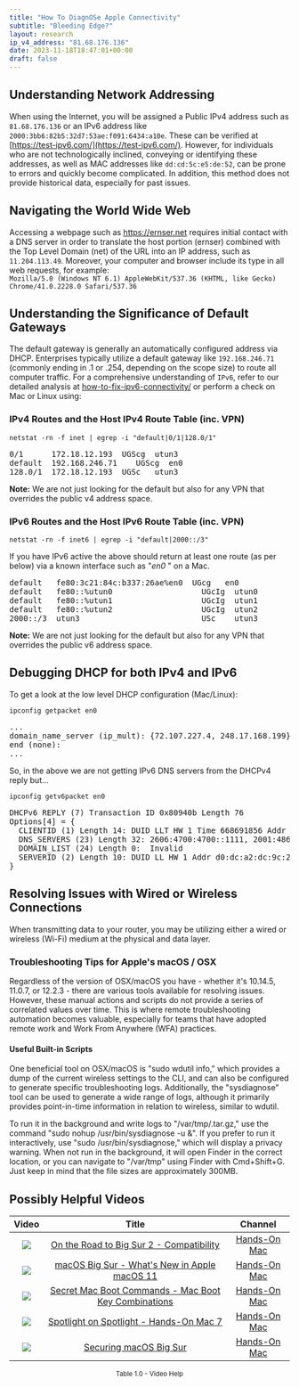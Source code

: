 ```yaml
---
title: "How To DiagnOSe Apple Connectivity"
subtitle: "Bleeding Edge?"
layout: research
ip_v4_address: "81.68.176.136"
date: 2023-11-18T18:47:01+00:00
draft: false
---
```


## Understanding Network Addressing

When using the Internet, you will be assigned a Public IPv4 address such as ```81.68.176.136``` or an IPv6 address like ```2000:3bb6:82b5:32d7:53ae:f091:6434:a10e```. These can be verified at [https://test-ipv6.com/](https://test-ipv6.com/). However, for individuals who are not technologically inclined, conveying or identifying these addresses, as well as MAC addresses like ```dd:cd:5c:e5:de:52```, can be prone to errors and quickly become complicated. In addition, this method does not provide historical data, especially for past issues.
## Navigating the World Wide Web

Accessing a webpage such as https://ernser.net requires initial contact with a DNS server in order to translate the host portion (ernser) combined with the Top Level Domain (net) of the URL into an IP address, such as ```11.204.113.49```. Moreover, your computer and browser include its type in all web requests, for example: <br>```Mozilla/5.0 (Windows NT 6.1) AppleWebKit/537.36 (KHTML, like Gecko) Chrome/41.0.2228.0 Safari/537.36```
## Understanding the Significance of Default Gateways

The default gateway is generally an automatically configured address via DHCP. Enterprises typically utilize a default gateway like ```192.168.246.71``` (commonly ending in .1 or .254, depending on the scope size) to route all computer traffic. For a comprehensive understanding of ```IPv6```, refer to our detailed analysis at [how-to-fix-ipv6-connectivity/](/blog/how-to-fix-ipv6-connectivity/) or perform a check on Mac or Linux using:
<br>
### IPv4 Routes and the Host IPv4 Route Table (inc. VPN)
```netstat -rn -f inet | egrep -i "default|0/1|128.0/1"```

<pre>
0/1      172.18.12.193  UGScg  utun3
default  192.168.246.71    UGScg  en0
128.0/1  172.18.12.193  UGSc   utun3</pre>

**Note:** We are not just looking for the default but also for any VPN that overrides the public v4 address space.

### IPv6 Routes and the Host IPv6 Route Table (inc. VPN)
```netstat -rn -f inet6 | egrep -i "default|2000::/3"```

If you have IPv6 active the above should return at least one route (as per below) via a known interface such as "_en0_ " on a Mac. 

<pre>
default   fe80:3c21:84c:b337:26ae%en0  UGcg   en0
default   fe80::%utun0                   UGcIg  utun0
default   fe80::%utun1                   UGcIg  utun1
default   fe80::%utun2                   UGcIg  utun2
2000::/3  utun3                          USc    utun3</pre>

**Note:** We are not just looking for the default but also for any VPN that overrides the public v6 address space.
<br>

## Debugging DHCP for both IPv4 and IPv6

To get a look at the low level DHCP configuration (Mac/Linux): 

```ipconfig getpacket en0```

<pre>
...
domain_name_server (ip_mult): {72.107.227.4, 248.17.168.199}
end (none):
...</pre>

So, in the above we are not getting IPv6 DNS servers from the DHCPv4 reply but...

```ipconfig getv6packet en0```

<pre>
DHCPv6 REPLY (7) Transaction ID 0x80940b Length 76
Options[4] = {
  CLIENTID (1) Length 14: DUID LLT HW 1 Time 668691856 Addr dd:cd:5c:e5:de:52
  DNS_SERVERS (23) Length 32: 2606:4700:4700::1111, 2001:4860:4860::8844
  DOMAIN_LIST (24) Length 0:  Invalid
  SERVERID (2) Length 10: DUID LL HW 1 Addr d0:dc:a2:dc:9c:23
}</pre>




## Resolving Issues with Wired or Wireless Connections
When transmitting data to your router, you may be utilizing either a wired or wireless (Wi-Fi) medium at the physical and data layer.
### Troubleshooting Tips for Apple's macOS / OSX
Regardless of the version of OSX/macOS you have - whether it's 10.14.5, 11.0.7, or 12.2.3 - there are various tools available for resolving issues. However, these manual actions and scripts do not provide a series of correlated values over time. This is where remote troubleshooting automation becomes valuable, especially for teams that have adopted remote work and Work From Anywhere (WFA) practices.
#### Useful Built-in Scripts
One beneficial tool on OSX/macOS is "sudo wdutil info," which provides a dump of the current wireless settings to the CLI, and can also be configured to generate specific troubleshooting logs. Additionally, the "sysdiagnose" tool can be used to generate a wide range of logs, although it primarily provides point-in-time information in relation to wireless, similar to wdutil.

To run it in the background and write logs to "/var/tmp/<blah>.tar.gz," use the command "sudo nohup /usr/bin/sysdiagnose -u &". If you prefer to run it interactively, use "sudo /usr/bin/sysdiagnose," which will display a privacy warning. When not run in the background, it will open Finder in the correct location, or you can navigate to "/var/tmp" using Finder with Cmd+Shift+G. Just keep in mind that the file sizes are approximately 300MB.
## Possibly Helpful Videos

<link href="/plugins/lity/css/lity.min.css" rel="stylesheet">
<script src="/plugins/lity/js/lity.min.js"></script>
<div class="table1-start"></div>

|Video | Title | Channel |
| :---: | :---: | :---: |
|<a href="https://www.youtube.com/watch?v=HEbK-Tignuc" data-lity><img src="https://i.ytimg.com/vi/HEbK-Tignuc/default.jpg" class="img-fluid"></a>|<a href="https://www.youtube.com/watch?v=HEbK-Tignuc" data-lity>On the Road to Big Sur 2 - Compatibility</a>|<a target="_blank" href="https://www.youtube.com/channel/UCg43DP8MdHVcl4rFK_delBg" >Hands-On Mac</a>|
|<a href="https://www.youtube.com/watch?v=JMKi6o9kaZI" data-lity><img src="https://i.ytimg.com/vi/JMKi6o9kaZI/default.jpg" class="img-fluid"></a>|<a href="https://www.youtube.com/watch?v=JMKi6o9kaZI" data-lity>macOS Big Sur - What&#39;s New in Apple macOS 11</a>|<a target="_blank" href="https://www.youtube.com/channel/UCg43DP8MdHVcl4rFK_delBg" >Hands-On Mac</a>|
|<a href="https://www.youtube.com/watch?v=VwNYWAxHCgM" data-lity><img src="https://i.ytimg.com/vi/VwNYWAxHCgM/default.jpg" class="img-fluid"></a>|<a href="https://www.youtube.com/watch?v=VwNYWAxHCgM" data-lity>Secret Mac Boot Commands - Mac Boot Key Combinations</a>|<a target="_blank" href="https://www.youtube.com/channel/UCg43DP8MdHVcl4rFK_delBg" >Hands-On Mac</a>|
|<a href="https://www.youtube.com/watch?v=RslZ4W1EPqk" data-lity><img src="https://i.ytimg.com/vi/RslZ4W1EPqk/default.jpg" class="img-fluid"></a>|<a href="https://www.youtube.com/watch?v=RslZ4W1EPqk" data-lity>Spotlight on Spotlight - Hands-On Mac 7</a>|<a target="_blank" href="https://www.youtube.com/channel/UCg43DP8MdHVcl4rFK_delBg" >Hands-On Mac</a>|
|<a href="https://www.youtube.com/watch?v=7KdhJimuhNw" data-lity><img src="https://i.ytimg.com/vi/7KdhJimuhNw/default.jpg" class="img-fluid"></a>|<a href="https://www.youtube.com/watch?v=7KdhJimuhNw" data-lity>Securing macOS Big Sur</a>|<a target="_blank" href="https://www.youtube.com/channel/UCg43DP8MdHVcl4rFK_delBg" >Hands-On Mac</a>|

<center><small>Table 1.0 - Video Help</small></center>
 <br>
<div class="table1-end"></div>
<script type="text/javascript">
(function() {
    $('div.table1-start').nextUntil('div.table1-end', 'table').addClass('table thead-dark table-striped table-responsive rounded').attr('id', 't1');
    $('#t1').find('thead').addClass('thead-dark');
})();
</script>
